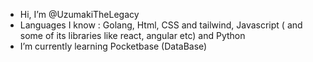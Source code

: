 - Hi, I’m @UzumakiTheLegacy
- Languages I know : Golang, Html, CSS and tailwind, Javascript ( and some of its libraries like react, angular etc) and Python
- I’m currently learning Pocketbase (DataBase)
<!---
UzumakiTheLegacy/UzumakiTheLegacy is a ✨ special ✨ repository because its `README.md` (this file) appears on your GitHub profile.
You can click the Preview link to take a look at your changes.
--->
